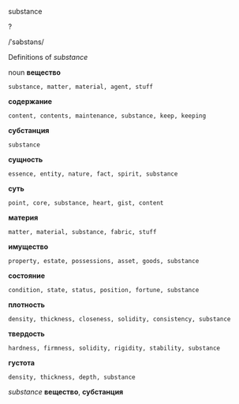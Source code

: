 substance

?

/ˈsəbstəns/

Definitions of _substance_

noun
**вещество**

    substance, matter, material, agent, stuff
**содержание**

    content, contents, maintenance, substance, keep, keeping
**субстанция**

    substance
**сущность**

    essence, entity, nature, fact, spirit, substance
**суть**

    point, core, substance, heart, gist, content
**материя**

    matter, material, substance, fabric, stuff
**имущество**

    property, estate, possessions, asset, goods, substance
**состояние**

    condition, state, status, position, fortune, substance
**плотность**

    density, thickness, closeness, solidity, consistency, substance
**твердость**

    hardness, firmness, solidity, rigidity, stability, substance
**густота**

    density, thickness, depth, substance

_substance_
**вещество**, **субстанция**
